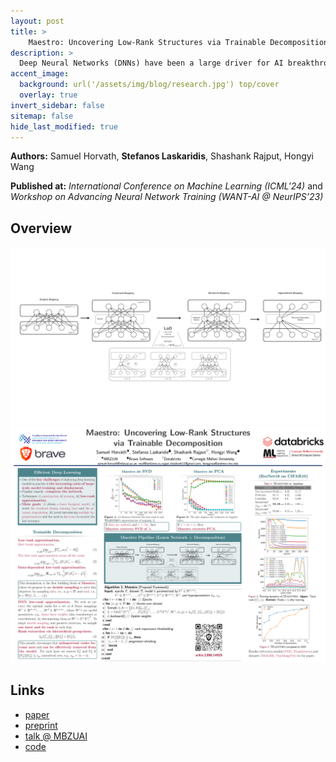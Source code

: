 ```yaml
---
layout: post
title: >
    Maestro: Uncovering Low-Rank Structures via Trainable Decomposition
description: >
  Deep Neural Networks (DNNs) have been a large driver for AI breakthroughs in recent years, ranging from self-driving cars to intelligent assistants. However, these models have been getting increasingly large as they become more accurate and safe. This means that their training becomes increasingly costly and time-consuming, and typically yields a single model to fit all targets. To mitigate this, various techniques have been proposed in the literature, including pruning, sparsification or quantization of the model weights and updates. While achieving high compression rates, they often incur significant computational overheads at training or lead to non-negligible accuracy penalty. Alternatively, factorization methods have been leveraged for low-rank compression of DNNs. Similarly, such techniques (e.g., SVD) frequently rely on heavy iterative decompositions of layers and are potentially sub-optimal for non-linear models, such as DNNs. We take a further step in designing efficient low-rank models and propose Maestro, a framework for trainable low-rank layers. Instead of iteratively applying a priori decompositions, the low-rank structure is baked into the training process through LoD, a low-rank ordered decomposition. Not only is this the first time importance ordering via sampling is applied on the decomposed DNN structure, but it also allows selecting ranks at a layer granularity. Our theoretical analysis demonstrates that LoD recovers the SVD decomposition of linear mapping on uniformly distributed data and PCA for linear autoencoders. Applied to DNNs, Maestro enables the extraction of lower footprint models that preserve performance. Simultaneously, it enables the graceful tradeoff between accuracy-latency for deployment to even more constrained devices, without retraining.
accent_image:
  background: url('/assets/img/blog/research.jpg') top/cover
  overlay: true
invert_sidebar: false
sitemap: false
hide_last_modified: true
---
```


**Authors:** Samuel Horvath, **Stefanos Laskaridis**, Shashank Rajput, Hongyi Wang

**Published at:** _International Conference on Machine Learning (ICML'24)_ and _Workshop on Advancing Neural Network Training (WANT-AI @ NeurIPS’23)_

## Overview

![Maestro](/assets/img/blog/maestro/MaestroPipeline.png)
![Poster](/assets/img/blog/maestro/maestro_poster.png)

## Links

* [paper](https://openreview.net/forum?id=7bjyambg4x)
* [preprint](https://arxiv.org/abs/2308.14929)
* [talk @ MBZUAI](https://www.youtube.com/watch?v=aYkCAIEtEFM)
* [code](https://github.com/stevelaskaridis/maestro-lod)